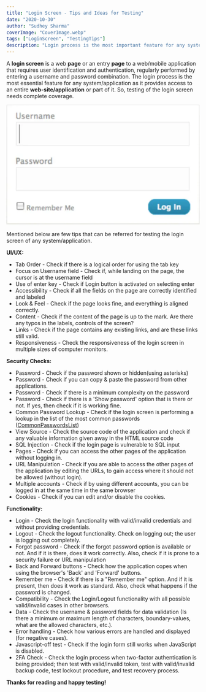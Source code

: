 ```yaml
---
title: "Login Screen - Tips and Ideas for Testing"
date: "2020-10-30"
author: "Sudhey Sharma"
coverImage: "CoverImage.webp"
tags: ["LoginScreen", "TestingTips"]
description: "Login process is the most important feature for any system/application as it provides access to an entire web-site/application or part of it. This article is providing you with some important tips & ideas about login testing."
---
```


A **login screen** is a web **page** or an entry **page** to a web/mobile application that requires user identification and authentication, regularly performed by entering a username and password combination. 
The login process is the most essential feature for any system/application as it provides access to an entire **web-site/application** or part of it. So, testing of the login screen needs complete coverage. 

![Login Screen](Login-Page.webp)

Mentioned below are few tips that can be referred for testing the login screen of any system/application.

**UI/UX:**

 - Tab Order - Check if there is a logical order for using the tab key
 - Focus on Username field - Check if, while landing on the page, the cursor is at the username field 
 - Use of enter key - Check if Login button is activated on selecting enter
 - Accessibility - Check if all the fields on the page are correctly identified and labeled
 - Look & Feel - Check if the page looks fine, and everything is aligned correctly.
 - Content - Check if the content of the page is up to the mark. Are there any typos in the labels, controls of the screen?
 - Links - Check if the page contains any existing links, and are these links still valid.
 - Responsiveness - Check the responsiveness of the login screen in multiple sizes of computer monitors.

**Security Checks:**

 - Password - Check if the password shown or hidden(using asterisks)
 - Password - Check if you can copy & paste the password from other applications.
 - Password - Check if there is a minimum complexity on the password
 - Password - Check if there is a 'Show password' option that is there or not. If yes, then check if it is working fine.
 - Common Password Lookup - Check if the login screen is performing a lookup in the list of the most common passwords ([CommonPasswordsList](https://en.wikipedia.org/wiki/List_of_the_most_common_passwords))
 - View Source - Check the source code of the application and check if any valuable information given away in the HTML source code
 - SQL Injection - Check if the login page is vulnerable to SQL input
 - Pages - Check if you can access the other pages of the application without logging in.  
 - URL Manipulation - Check if you are able to access the other pages of the application by editing the URLs, to gain access where it should not be allowed (without login).
 - Multiple accounts - Check if by using different accounts, you can be logged in at the same time in the same browser
 - Cookies - Check if you can edit and/or disable the cookies.

**Functionality:**

 - Login - Check the login functionality with valid/invalid credentials and without providing credentials.
 - Logout - Check the logout functionality. Check on logging out; the user is logging out completely.
 - Forgot password - Check if the forgot password option is available or not. And if it is there, does it work correctly. Also, check if it is prone to a security failure or URL manipulation
 - Back and Forward buttons - Check how the application copes when using the browser's 'Back' and 'Forward' buttons.
 - Remember me - Check if there is a "Remember me" option. And if it is present, then does it work as standard. Also, check what happens if the password is changed.
 - Compatibility - Check the Login/Logout functionality with all possible valid/invalid cases in other browsers.
 - Data - Check the username & password fields for data validation (Is there a minimum or maximum length of characters, boundary-values, what are the allowed characters, etc.).
 - Error handling - Check how various errors are handled and displayed (for negative cases).
 - Javascript-off test - Check if the login form still works when JavaScript is disabled.
 - 2FA Check - Check the login process when two-factor authentication is being provided; then test with valid/invalid token, test with valid/invalid backup code, test lockout procedure, and test recovery process.

**Thanks for reading and happy testing!**
